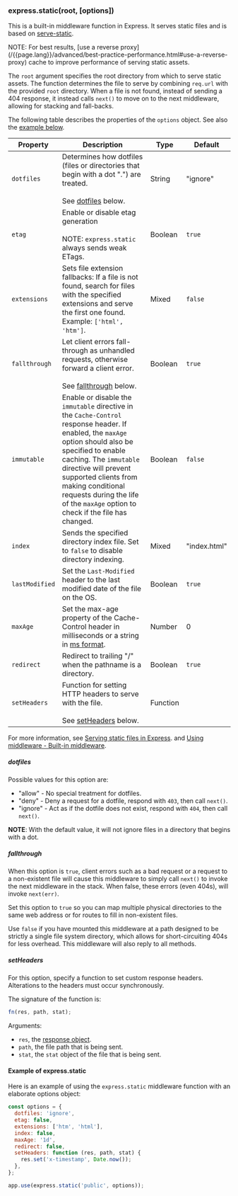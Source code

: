 <h3 id='express.static' class='h2'>express.static(root, [options])</h3>

This is a built-in middleware function in Express. It serves static files and is based on [serve-static](/resources/middleware/serve-static.html).

<div class="doc-box doc-info" markdown="1">NOTE: For best results, [use a reverse proxy](/{{page.lang}}/advanced/best-practice-performance.html#use-a-reverse-proxy) cache to improve performance of serving static assets.
</div>

The `root` argument specifies the root directory from which to serve static assets. The function determines the file to serve by combining `req.url` with the provided `root` directory. When a file is not found, instead of sending a 404 response, it instead calls `next()` to move on to the next middleware, allowing for stacking and fall-backs.

The following table describes the properties of the `options` object. See also the [example below](#example.of.express.static).

| Property | Description | Type | Default |
| --- | --- | --- | --- |
| `dotfiles` | Determines how dotfiles (files or directories that begin with a dot ".") are treated. <br/><br/>See [dotfiles](#dotfiles) below. | String | "ignore" |
| `etag` | Enable or disable etag generation <br/><br/>NOTE: `express.static` always sends weak ETags. | Boolean | `true` |
| `extensions` | Sets file extension fallbacks: If a file is not found, search for files with the specified extensions and serve the first one found. Example: `['html', 'htm']`. | Mixed | `false` |
| `fallthrough` | Let client errors fall-through as unhandled requests, otherwise forward a client error. <br/><br/>See [fallthrough](#fallthrough) below. | Boolean | `true` |
| `immutable` | Enable or disable the `immutable` directive in the `Cache-Control` response header. If enabled, the `maxAge` option should also be specified to enable caching. The `immutable` directive will prevent supported clients from making conditional requests during the life of the `maxAge` option to check if the file has changed. | Boolean | `false` |
| `index` | Sends the specified directory index file. Set to `false` to disable directory indexing. | Mixed | "index.html" |
| `lastModified` | Set the `Last-Modified` header to the last modified date of the file on the OS. | Boolean | `true` |
| `maxAge` | Set the max-age property of the Cache-Control header in milliseconds or a string in [ms format](https://www.npmjs.org/package/ms). | Number | 0 |
| `redirect` | Redirect to trailing "/" when the pathname is a directory. | Boolean | `true` |
| `setHeaders` | Function for setting HTTP headers to serve with the file. <br/><br/>See [setHeaders](#setHeaders) below. | Function |  |

For more information, see [Serving static files in Express](/starter/static-files.html). and [Using middleware - Built-in middleware](/{{page.lang}}/guide/using-middleware.html#middleware.built-in).

<h5 id='dotfiles'> dotfiles</h5>

Possible values for this option are:

- "allow" - No special treatment for dotfiles.
- "deny" - Deny a request for a dotfile, respond with `403`, then call `next()`.
- "ignore" - Act as if the dotfile does not exist, respond with `404`, then call `next()`.

**NOTE**: With the default value, it will not ignore files in a directory that begins with a dot.

<h5 id='fallthrough'>fallthrough</h5>

When this option is `true`, client errors such as a bad request or a request to a non-existent file will cause this middleware to simply call `next()` to invoke the next middleware in the stack. When false, these errors (even 404s), will invoke `next(err)`.

Set this option to `true` so you can map multiple physical directories to the same web address or for routes to fill in non-existent files.

Use `false` if you have mounted this middleware at a path designed to be strictly a single file system directory, which allows for short-circuiting 404s for less overhead. This middleware will also reply to all methods.

<h5 id='setHeaders'>setHeaders</h5>

For this option, specify a function to set custom response headers. Alterations to the headers must occur synchronously.

The signature of the function is:

```js
fn(res, path, stat);
```

Arguments:

- `res`, the [response object](#res).
- `path`, the file path that is being sent.
- `stat`, the `stat` object of the file that is being sent.

<h4 id='example.of.express.static'>Example of express.static</h4>

Here is an example of using the `express.static` middleware function with an elaborate options object:

```js
const options = {
  dotfiles: 'ignore',
  etag: false,
  extensions: ['htm', 'html'],
  index: false,
  maxAge: '1d',
  redirect: false,
  setHeaders: function (res, path, stat) {
    res.set('x-timestamp', Date.now());
  },
};

app.use(express.static('public', options));
```
